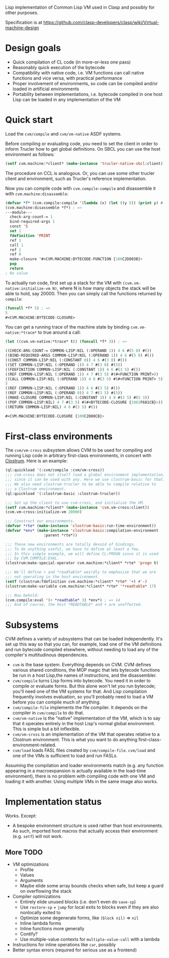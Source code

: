 Lisp implementation of Common Lisp VM used in Clasp and possibly for other purposes.

Specification is at https://github.com/clasp-developers/clasp/wiki/Virtual-machine-design

# Design goals

* Quick compilation of CL code (in more-or-less one pass)
* Reasonably quick execution of the bytecode
* Compatibility with native code, i.e. VM functions can call native functions and vice versa, with practical performance
* Proper involvement of environments, so code can be compiled and/or loaded in artificial environments
* Portability between implementations, i.e. bytecode compiled in one host Lisp can be loaded in any implementation of the VM

# Quick start

Load the `cvm/compile` and `cvm/vm-native` ASDF systems.

Before compiling or evaluating code, you need to set the client in order to inform Trucler how to get global definitions. On SBCL you can use the host environment as follows:

```lisp
(setf cvm.machine:*client* (make-instance 'trucler-native-sbcl:client))
```

The procedure on CCL is analogous. Or, you can use some other trucler client and environment, such as Trucler's reference implementation.

Now you can compile code with `cvm.compile:compile` and disassemble it with `cvm.machine:disassemble`:

```lisp
(defvar *f* (cvm.compile:compile '(lambda (x) (let ((y 5)) (print y) #'(lambda () (+ y x))))))
(cvm.machine:disassemble *f*) ; =>
---module---
  check-arg-count-= 1
  bind-required-args 1
  const '5
  set 1
  fdefinition 'PRINT
  ref 1
  call 1
  ref 1
  ref 0
  make-closure '#<CVM.MACHINE:BYTECODE-FUNCTION {100C2D803B}>
  pop
  return
; No value
```

To actually run code, first set up a stack for the VM with `(cvm.vm-native:initialize-vm N)`, where N is how many objects the stack will be able to hold, say 20000. Then you can simply call the functions returned by `compile`:

```lisp
(funcall *f* 5) ; =>
5
#<CVM.MACHINE:BYTECODE-CLOSURE>
```

You can get a running trace of the machine state by binding `cvm.vm-native:*trace*` to true around a call:

```lisp
(let ((cvm.vm-native:*trace* t)) (funcall *f* 3)) ; =>

((CHECK-ARG-COUNT-= COMMON-LISP:NIL (:OPERAND 1)) 4 6 #(5 0) #())
((BIND-REQUIRED-ARGS COMMON-LISP:NIL (:OPERAND 1)) 4 6 #(5 0) #())
((CONST COMMON-LISP:NIL (:CONSTANT 0)) 4 6 #(3 0) #())
((SET COMMON-LISP:NIL (:OPERAND 1)) 4 7 #(3 0) #(5))
((FDEFINITION COMMON-LISP:NIL (:CONSTANT 1)) 4 6 #(3 5) #())
((REF COMMON-LISP:NIL (:OPERAND 1)) 4 7 #(3 5) #(#<FUNCTION PRINT>))
((CALL COMMON-LISP:NIL (:OPERAND 1)) 4 8 #(3 5) #(#<FUNCTION PRINT> 5))
5
((REF COMMON-LISP:NIL (:OPERAND 1)) 4 6 #(3 5) #())
((REF COMMON-LISP:NIL (:OPERAND 0)) 4 7 #(3 5) #(5))
((MAKE-CLOSURE COMMON-LISP:NIL (:CONSTANT 3)) 4 8 #(3 5) #(5 3))
((POP COMMON-LISP:NIL) 4 7 #(3 5) #(#<BYTECODE-CLOSURE {1002F681CB}>))
((RETURN COMMON-LISP:NIL) 4 6 #(3 5) #())

#<CVM.MACHINE:BYTECODE-CLOSURE {100C2D80CB}>
```

# First-class environments

The `cvm/vm-cross` subsystem allows CVM to be used for compiling and running Lisp code in arbitrary first-class environments, in concert with [Clostrum](https://github.com/s-expressionists/Clostrum). Here is an example:

```lisp
(ql:quickload '(:cvm/compile :cvm/vm-cross))
;;; cvm-cross does not itself load a global environment implementation,
;;; since it can be used with any. Here we use clostrum-basic for that.
;;; We also need clostrum-trucler to be able to compile relative to
;;; a Clostrum environment.
(ql:quickload '(:clostrum-basic :clostrum-trucler))

;;; Set up the client to use cvm-cross, and initialize the VM.
(setf cvm.machine:*client* (make-instance 'cvm.vm-cross:client))
(cvm.vm-cross:initialize-vm 20000)

;;; Construct our environments.
(defvar *rte* (make-instance 'clostrum-basic:run-time-environment))
(defvar *env* (make-instance 'clostrum-basic:compilation-environment
                 :parent *rte*))

;;; These new environments are totally devoid of bindings.
;;; To do anything useful, we have to define at least a few.
;;; In this simple example, we will define CL:PROGN since it is used
;;; by CVM.COMPILE:EVAL.
(clostrum:make-special-operator cvm.machine:*client* *rte* 'progn t)

;;; We'll define + and *readtable* weirdly to emphasize that we are
;;; not operating in the host environment.
(setf (clostrum:fdefinition cvm.machine:*client* *rte* '+) #'-)
(clostrum:make-variable cvm.machine:*client* *rte* '*readtable* 17)

;;; Now behold:
(cvm.compile:eval '(+ *readtable* 3) *env*) ; => 14
;;; And of course, the host *READTABLE* and + are unaffected.
```

# Subsystems

CVM defines a variety of subsystems that can be loaded independently. It's set up this way so that you can, for example, load one of the VM definitions and run bytecode compiled elsewhere, without needing to load any of the compiler's multitudinous dependencies.

* `cvm` is the base system. Everything depends on CVM. CVM defines various shared conditions, the MOP magic that lets bytecode functions be run in a host Lisp,the names of instructions, and the disassembler.
* `cvm/compile` turns Lisp forms into bytecode. You need it in order to compile or evaluate forms. But this alone won't let you run bytecode; you'll need one of the VM systems for that. And Lisp compilation frequently involves evaluation, so you'll probably need to load a VM before you can compile much of anything.
* `cvm/compile-file` implements the file compiler. It depends on the compiler in `cvm/compile` to do that.
* `cvm/vm-native` is the "native" implementation of the VM, which is to say that it operates entirely in the host Lisp's normal global environment. This is simple but a bit inflexible.
* `cvm/vm-cross` is an implementation of the VM that operates relative to a Clostrum environment. This is what you want to do anything first-class-environment-related.
* `cvm/load` loads FASL files created by `cvm/compile-file`. `cvm/load` and one of the VMs is sufficient to load and run FASLs.

Assuming the compilation and loader environments match (e.g. any function appearing in a macroexpansion is actually available in the load-time environment), there is no problem with compiling code with one VM and loading it with another. Using multiple VMs in the same image also works.

# Implementation status

Works. Except:

* A bespoke environment structure is used rather than host environments. As such, imported host macros that actually access their environment (e.g. `setf`) will not work.

## More TODO

* VM optimizations
  * Profile
  * Values
  * Arguments
  * Maybe elide some array bounds checks when safe, but keep a guard on overflowing the stack
* Compiler optimizations
  * Entirely elide unused blocks (i.e. don't even do `save-sp`)
  * Use `restore-sp` + `jump` for local exits to blocks even if they are also nonlocally exited to
  * Optimize some degenerate forms, like `(block nil)` => `nil`
  * Inline lambda forms
  * Inline functions more generally
  * Contify?
  * Use multiple-value contexts for `multiple-value-call` with a lambda
* Instructions for inline operations like `car`, possibly
* Better syntax errors (required for serious use as a frontend)
